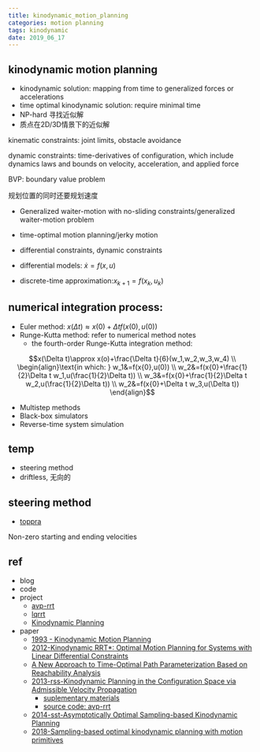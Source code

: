```yaml
---
title: kinodynamic_motion_planning
categories: motion planning
tags: kinodynamic
date: 2019_06_17
---
```




## kinodynamic motion planning

- kinodynamic solution: mapping from time to generalized forces or accelerations
- time optimal kinodynamic solution: require minimal time
- NP-hard  寻找近似解
- 质点在2D/3D情景下的近似解

kinematic constraints: joint limits, obstacle avoidance

dynamic constraints: time-derivatives of configuration, which include dynamics laws and bounds on velocity, acceleration, and applied force

BVP: boundary value problem

规划位置的同时还要规划速度

- Generalized waiter-motion with no-sliding constraints/generalized waiter-motion problem

- time-optimal motion planning/jerky motion

- differential constraints, dynamic constraints

- differential models: $\dot{x}=f(x,u)$
- discrete-time approximation:$x_{k+1}=f(x_k,u_k)$

## numerical integration process:
- Euler method: $x(\Delta t)\approx x(0)+\Delta tf(x(0),u(0))$
- Runge-Kutta method: refer to numerical method notes
    - the fourth-order Runge-Kutta integration method:

$$x(\Delta t)\approx x(o)+\frac{\Delta t}{6}(w_1,w_2,w_3,w_4)   \\
\begin{align}\text{in which: } w_1&=f(x{0},u(0)) \\
               w_2&=f(x{0}+\frac{1}{2}\Delta t w_1,u(\frac{1}{2}\Delta t))  \\
               w_3&=f(x{0}+\frac{1}{2}\Delta t w_2,u(\frac{1}{2}\Delta t))  \\
               w_2&=f(x{0}+\Delta t w_3,u(\Delta t))
\end{align}$$

- Multistep methods 
- Black-box simulators
- Reverse-time system simulation

## temp

- steering method
- driftless, 无向的

## steering method

- [toppra](https://toppra.readthedocs.io/en/latest/tutorials/tut3_non_zero_velocities.html)

Non-zero starting and ending velocities

## ref

- blog
- code
- project
    - [avp-rrt](https://github.com/stephane-caron/avp-rrt)
    - [lqrrt](https://github.com/jnez71/lqRRT)
    - [Kinodynamic Planning](https://github.com/palliprasanth/Kinodynamic-Planning)
- paper
    - [1993 - Kinodynamic Motion Planning](http://www.cs.duke.edu/~reif/paper/canny/kinodynamic.pdf)
    - [2012-Kinodynamic RRT*: Optimal Motion Planning for Systems with Linear Differential Constraints](https://arxiv.org/abs/1205.5088)
    - [A New Approach to Time-Optimal Path Parameterization Based on Reachability Analysis](https://arxiv.org/abs/1707.07239)
    - [2013-rss-Kinodynamic Planning in the Configuration Space via Admissible Velocity Propagation](http://www.roboticsproceedings.org/rss09/p52.html)
        - [suplementary materials](http://www.programmingvision.com/rosendiankovthesis.pdf)
        - [source code: avp-rrt](https://github.com/stephane-caron/avp-rrt)
    - [2014-sst-Asymptotically Optimal Sampling-based Kinodynamic Planning](https://arxiv.org/abs/1407.2896)
    - [2018-Sampling-based optimal kinodynamic planning with motion primitives](https://arxiv.org/abs/1809.02399)